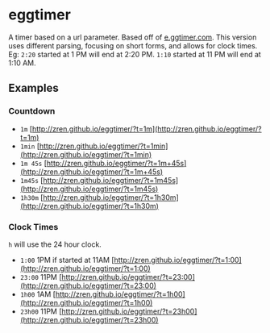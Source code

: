 eggtimer
========

A timer based on a url parameter. Based off of [e.ggtimer.com](http://e.ggtimer.com). This version uses different parsing, focusing on short forms, and allows for clock times. Eg: `2:20` started at 1 PM will end at 2:20 PM. `1:10` started at 11 PM will end at 1:10 AM.

Examples
--------

### Countdown

* `1m` [http://zren.github.io/eggtimer/?t=1m](http://zren.github.io/eggtimer/?t=1m)
* `1min` [http://zren.github.io/eggtimer/?t=1min](http://zren.github.io/eggtimer/?t=1min)
* `1m 45s` [http://zren.github.io/eggtimer/?t=1m+45s](http://zren.github.io/eggtimer/?t=1m+45s)
* `1m45s` [http://zren.github.io/eggtimer/?t=1m45s](http://zren.github.io/eggtimer/?t=1m45s)
* `1h30m` [http://zren.github.io/eggtimer/?t=1h30m](http://zren.github.io/eggtimer/?t=1h30m)

### Clock Times

`h` will use the 24 hour clock.

* `1:00` 1PM if started at 11AM [http://zren.github.io/eggtimer/?t=1:00](http://zren.github.io/eggtimer/?t=1:00)
* `23:00` 11PM [http://zren.github.io/eggtimer/?t=23:00](http://zren.github.io/eggtimer/?t=23:00)
* `1h00` 1AM [http://zren.github.io/eggtimer/?t=1h00](http://zren.github.io/eggtimer/?t=1h00)
* `23h00` 11PM [http://zren.github.io/eggtimer/?t=23h00](http://zren.github.io/eggtimer/?t=23h00)
